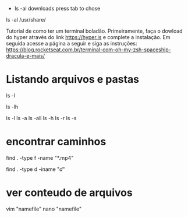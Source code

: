 
* ls -al downloads
press tab to chose

ls  -al /usr/share/

Tutorial de como ter um terminal boladão. Primeiramente, faça o dowload do hyper através do link https://hyper.is e complete a instalação. Em seguida acesse a página a seguir e siga as instruções: https://blog.rocketseat.com.br/terminal-com-oh-my-zsh-spaceship-dracula-e-mais/


# Listando arquivos e pastas
ls -l
 
ls -lh <!-- modo mais humano para ver arquivos  -->


ls -l
ls -a
ls -all
ls -h
ls -r
ls -s


# encontrar caminhos
find . -type f -name "*.mp4"

find . -type d -iname "*d*"


# ver conteudo de arquivos 

vim "namefile"
nano "namefile"





